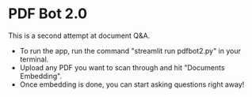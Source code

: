 # PDF Bot 2.0

This is a second attempt at document Q&A. 

- To run the app, run the command "streamlit run pdfbot2.py" in your terminal. 
- Upload any PDF you want to scan through and hit "Documents Embedding".
- Once embedding is done, you can start asking questions right away! 
